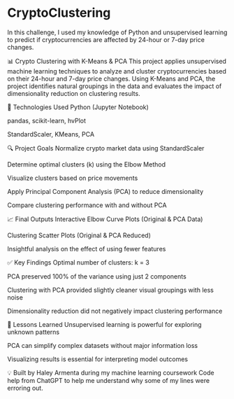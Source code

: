 # CryptoClustering
In this challenge, I used my knowledge of Python and unsupervised learning to predict if cryptocurrencies are affected by 24-hour or 7-day price changes.

📊 Crypto Clustering with K-Means & PCA
This project applies unsupervised machine learning techniques to analyze and cluster cryptocurrencies based on their 24-hour and 7-day price changes. Using K-Means and PCA, the project identifies natural groupings in the data and evaluates the impact of dimensionality reduction on clustering results.

🚀 Technologies Used
Python (Jupyter Notebook)

pandas, scikit-learn, hvPlot

StandardScaler, KMeans, PCA

🔍 Project Goals
Normalize crypto market data using StandardScaler

Determine optimal clusters (k) using the Elbow Method

Visualize clusters based on price movements

Apply Principal Component Analysis (PCA) to reduce dimensionality

Compare clustering performance with and without PCA

📈 Final Outputs
Interactive Elbow Curve Plots (Original & PCA Data)

Clustering Scatter Plots (Original & PCA Reduced)

Insightful analysis on the effect of using fewer features

✅ Key Findings
Optimal number of clusters: k = 3

PCA preserved 100% of the variance using just 2 components

Clustering with PCA provided slightly cleaner visual groupings with less noise

Dimensionality reduction did not negatively impact clustering performance

🧠 Lessons Learned
Unsupervised learning is powerful for exploring unknown patterns

PCA can simplify complex datasets without major information loss

Visualizing results is essential for interpreting model outcomes

💡 Built by Haley Armenta during my machine learning coursework
Code help from ChatGPT to help me understand why some of my lines were erroring out.
